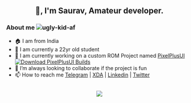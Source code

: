 <h2 align="center">👋, I'm Saurav, Amateur developer.</h2>

<h3>About me  <img src="https://komarev.com/ghpvc/?username=ugly-kid-af&style=flat-square" alt="ugly-kid-af" /></h3>

- 🏠 I am from India
- 🌱 I am currently a 22yr old student
- 🏢 I am currently working on a custom ROM Project named [PixelPlusUI](https://ppui.site/home) [![Download PixelPlusUI Builds](https://img.shields.io/sourceforge/dt/pixelplusui-project.svg)](https://sourceforge.net/projects/pixelplusui-project/files/eleven/)
- 👯 I’m always looking to collaborate if the project is fun
- 📫 How to reach me [Telegram](https://t.me/ugly_kid_af) | [XDA](https://forum.xda-developers.com/m/sourav24071999.9437589) | [Linkedin](https://www.linkedin.com/in/sourav2407) | [Twitter](https://twitter.com/ugly_kid_af) 

<h2 align="center"> <img src="https://github-readme-streak-stats.herokuapp.com/?user=ugly-kid-af&theme=dark"/></h2>



